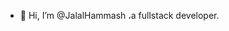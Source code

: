 - 👋 Hi, I’m @JalalHammash ،a fullstack developer.


<!---
JalalHammash/JalalHammash is a ✨ special ✨ repository because its `README.md` (this file) appears on your GitHub profile.
You can click the Preview link to take a look at your changes.
--->
